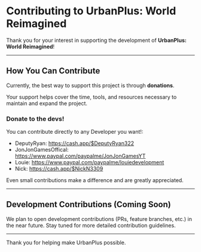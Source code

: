 # Contributing to UrbanPlus: World Reimagined

Thank you for your interest in supporting the development of **UrbanPlus: World Reimagined**!

---

## How You Can Contribute

Currently, the best way to support this project is through **donations**.

Your support helps cover the time, tools, and resources necessary to maintain and expand the project.

### Donate to the devs!

You can contribute directly to any Developer you want!:
- DeputyRyan: https://cash.app/$DeputyRyan322
- JonJonGamesOffical: https://www.paypal.com/paypalme/JonJonGamesYT
- Louie: https://www.paypal.com/paypalme/louiedevelopment
- Nick: https://cash.app/$NickN3309

Even small contributions make a difference and are greatly appreciated.

---

## Development Contributions (Coming Soon)

We plan to open development contributions (PRs, feature branches, etc.) in the near future. Stay tuned for more detailed contribution guidelines.

---

Thank you for helping make UrbanPlus possible.
